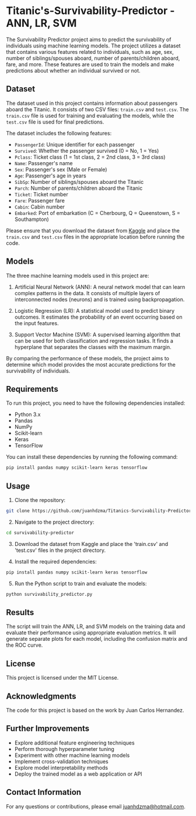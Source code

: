 # Titanic's-Survivability-Predictor - ANN, LR, SVM

The Survivability Predictor project aims to predict the survivability of individuals using machine learning models. The project utilizes a dataset that contains various features related to individuals, such as age, sex, number of siblings/spouses aboard, number of parents/children aboard, fare, and more. These features are used to train the models and make predictions about whether an individual survived or not.

## Dataset

The dataset used in this project contains information about passengers aboard the Titanic. It consists of two CSV files: `train.csv` and `test.csv`. The `train.csv` file is used for training and evaluating the models, while the `test.csv` file is used for final predictions.

The dataset includes the following features:

- `PassengerId`: Unique identifier for each passenger
- `Survived`: Whether the passenger survived (0 = No, 1 = Yes)
- `Pclass`: Ticket class (1 = 1st class, 2 = 2nd class, 3 = 3rd class)
- `Name`: Passenger's name
- `Sex`: Passenger's sex (Male or Female)
- `Age`: Passenger's age in years
- `SibSp`: Number of siblings/spouses aboard the Titanic
- `Parch`: Number of parents/children aboard the Titanic
- `Ticket`: Ticket number
- `Fare`: Passenger fare
- `Cabin`: Cabin number
- `Embarked`: Port of embarkation (C = Cherbourg, Q = Queenstown, S = Southampton)

Please ensure that you download the dataset from [Kaggle](https://www.kaggle.com/code/juanhdzma/survivability-predictor-ann-lr-svm-0-772) and place the `train.csv` and `test.csv` files in the appropriate location before running the code.

## Models

The three machine learning models used in this project are:

1. Artificial Neural Network (ANN): A neural network model that can learn complex patterns in the data. It consists of multiple layers of interconnected nodes (neurons) and is trained using backpropagation.

2. Logistic Regression (LR): A statistical model used to predict binary outcomes. It estimates the probability of an event occurring based on the input features.

3. Support Vector Machine (SVM): A supervised learning algorithm that can be used for both classification and regression tasks. It finds a hyperplane that separates the classes with the maximum margin.

By comparing the performance of these models, the project aims to determine which model provides the most accurate predictions for the survivability of individuals.

## Requirements

To run this project, you need to have the following dependencies installed:

- Python 3.x
- Pandas
- NumPy
- Scikit-learn
- Keras
- TensorFlow

You can install these dependencies by running the following command:

```bash
pip install pandas numpy scikit-learn keras tensorflow
```

## Usage

1. Clone the repository:
```bash
git clone https://github.com/juanhdzma/Titanics-Survivability-Predictor.git
```

2. Navigate to the project directory:
```bash
cd survivability-predictor
```

3. Download the dataset from Kaggle and place the 'train.csv' and 'test.csv' files in the project directory.

4. Install the required dependencies:
```bash
pip install pandas numpy scikit-learn keras tensorflow
```

5. Run the Python script to train and evaluate the models:
```bash
python survivability_predictor.py
```

## Results
The script will train the ANN, LR, and SVM models on the training data and evaluate their performance using appropriate evaluation metrics. It will generate separate plots for each model, including the confusion matrix and the ROC curve.

## License
This project is licensed under the MIT License.

## Acknowledgments
The code for this project is based on the work by Juan Carlos Hernandez.

## Further Improvements
- Explore additional feature engineering techniques
- Perform thorough hyperparameter tuning
- Experiment with other machine learning models
- Implement cross-validation techniques
- Explore model interpretability methods
- Deploy the trained model as a web application or API

## Contact Information
For any questions or contributions, please email juanhdzma@hotmail.com.
